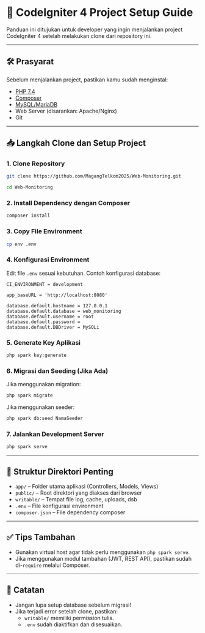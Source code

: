 # 🚀 CodeIgniter 4 Project Setup Guide

Panduan ini ditujukan untuk developer yang ingin menjalankan project CodeIgniter 4 setelah melakukan clone dari repository ini.

---

## 🛠️ Prasyarat

Sebelum menjalankan project, pastikan kamu sudah menginstal:

- [PHP 7.4](https://www.php.net/downloads)
- [Composer](https://getcomposer.org/)
- [MySQL/MariaDB](https://www.mysql.com/)
- Web Server (disarankan: Apache/Nginx)
- Git

---

## 📥 Langkah Clone dan Setup Project

### 1. **Clone Repository**
   ```bash
   git clone https://github.com/MagangTelkom2025/Web-Monitoring.git
   ```
   ```bash
   cd Web-Monitoring
   ```

### 2. **Install Dependency dengan Composer**
   ```bash
   composer install
   ```

### 3. **Copy File Environment**
   ```bash
   cp env .env
   ```

### 4. **Konfigurasi Environment**
   
   Edit file `.env` sesuai kebutuhan. Contoh konfigurasi database:

   ```dotenv
   CI_ENVIRONMENT = development

   app_baseURL = 'http://localhost:8080'

   database.default.hostname = 127.0.0.1
   database.default.database = web_monitoring
   database.default.username = root
   database.default.password = 
   database.default.DBDriver = MySQLi
   ```

### 5. **Generate Key Aplikasi**
   ```bash
   php spark key:generate
   ```

### 6. **Migrasi dan Seeding (Jika Ada)**
   
   Jika menggunakan migration:
   ```bash
   php spark migrate
   ```

   Jika menggunakan seeder:
   ```bash
   php spark db:seed NamaSeeder
   ```

### 7. **Jalankan Development Server**
   ```bash
   php spark serve
   ```

---

## 📁 Struktur Direktori Penting

- `app/` – Folder utama aplikasi (Controllers, Models, Views)
- `public/` – Root direktori yang diakses dari browser
- `writable/` – Tempat file log, cache, uploads, dsb
- `.env` – File konfigurasi environment
- `composer.json` – File dependency composer

---

## ✅ Tips Tambahan

- Gunakan virtual host agar tidak perlu menggunakan `php spark serve`.
- Jika menggunakan modul tambahan (JWT, REST API), pastikan sudah di-`require` melalui Composer.

---

## 📌 Catatan

- Jangan lupa setup database sebelum migrasi!
- Jika terjadi error setelah clone, pastikan:
  - `writable/` memiliki permission tulis.
  - `.env` sudah diaktifkan dan disesuaikan.